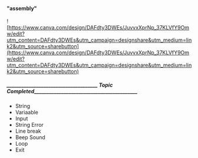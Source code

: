 #### "assembly" 
![https://www.canva.com/design/DAFdty3DWEs/JuvvxXprNp_37KLVfY9Omw/edit?utm_content=DAFdty3DWEs&utm_campaign=designshare&utm_medium=link2&utm_source=sharebutton](https://www.canva.com/design/DAFdty3DWEs/JuvvxXprNp_37KLVfY9Omw/edit?utm_content=DAFdty3DWEs&utm_campaign=designshare&utm_medium=link2&utm_source=sharebutton)
##### _____________________________________ Topic Completed__________________________________________

* String
* Variaable 
* Input
* String Error
* Line break
* Beep Sound
* Loop
* Exit 



